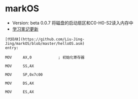 # markOS
- Version: beta 0.0.7 将磁盘的启动扇区和C0-H0-S2读入内存中
- [学习笔记更新](https://github.com/Liu-Jing-Jing/markOS/wiki)

```
[代码块](https://github.com/Liu-Jing-Jing/markOS/blob/master/helloOS.asm)
entry:

MOV		AX,0			; 初始化寄存器

MOV		SS,AX

MOV		SP,0x7c00

MOV		DS,AX

MOV		ES,AX


```

